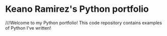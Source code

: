 # Keano Ramirez's Python portfolio

///Welcome to my Python portfolio! This code repository contains examples of Python I've written!
